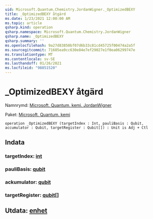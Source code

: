 ```yaml
---
uid: Microsoft.Quantum.Chemistry.JordanWigner._OptimizedBEXY
title: _OptimizedBEXY åtgärd
ms.date: 1/23/2021 12:00:00 AM
ms.topic: article
qsharp.kind: operation
qsharp.namespace: Microsoft.Quantum.Chemistry.JordanWigner
qsharp.name: _OptimizedBEXY
qsharp.summary: ''
ms.openlocfilehash: 9a27d83850bf07d6b33c81cd45725f00474a2a5f
ms.sourcegitcommit: 71605ea9cc630e84e7ef29027e1f0ea06299747e
ms.translationtype: MT
ms.contentlocale: sv-SE
ms.lasthandoff: 01/26/2021
ms.locfileid: "98851520"
---
```

# <a name="_optimizedbexy-operation"></a>_OptimizedBEXY åtgärd

Namnrymd: [Microsoft. Quantum. kemi. JordanWigner](xref:Microsoft.Quantum.Chemistry.JordanWigner)

Paket: [Microsoft. Quantum. kemi](https://nuget.org/packages/Microsoft.Quantum.Chemistry)




```qsharp
operation _OptimizedBEXY (targetIndex : Int, pauliBasis : Qubit, accumulator : Qubit, targetRegister : Qubit[]) : Unit is Adj + Ctl
```


## <a name="input"></a>Indata

### <a name="targetindex--int"></a>targetIndex: [int](xref:microsoft.quantum.lang-ref.int)




### <a name="paulibasis--qubit"></a>pauliBasis: [qubit](xref:microsoft.quantum.lang-ref.qubit)




### <a name="accumulator--qubit"></a>ackumulator: [qubit](xref:microsoft.quantum.lang-ref.qubit)




### <a name="targetregister--qubit"></a>targetRegister: [qubit](xref:microsoft.quantum.lang-ref.qubit)[]





## <a name="output--unit"></a>Utdata: [enhet](xref:microsoft.quantum.lang-ref.unit)

